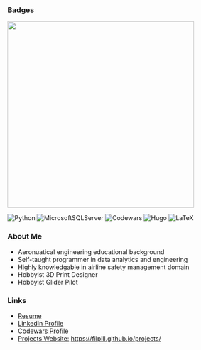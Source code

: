 ### Badges

<div id="header" align="left">
  <img src="https://www.codewars.com/users/Filpill/badges/large" width="420"/>
</div>

![Python](https://img.shields.io/badge/python-3670A0?style=for-the-badge&logo=python&logoColor=ffdd54)
![MicrosoftSQLServer](https://img.shields.io/badge/Microsoft%20SQL%20Sever-CC2927?style=for-the-badge&logo=microsoft%20sql%20server&logoColor=white)
![Codewars](https://img.shields.io/badge/Codewars-B1361E?style=for-the-badge&logo=codewars&logoColor=grey)
![Hugo](https://img.shields.io/badge/Hugo-black.svg?style=for-the-badge&logo=Hugo)
![LaTeX](https://img.shields.io/badge/latex-%23008080.svg?style=for-the-badge&logo=latex&logoColor=white)

### About Me
- Aeronuatical engineering educational background
- Self-taught programmer in data analytics and engineering
- Highly knowledgable in airline safety management domain
- Hobbyist 3D Print Designer
- Hobbyist Glider Pilot

### Links
- [Resume](https://github.com/Filpill/LaTeX/blob/main/cv/filip-livancic-cv.pdf)
- [LinkedIn Profile](https://www.linkedin.com/in/filip-livancic/)
- [Codewars Profile](https://www.codewars.com/users/Filpill/)
- [Projects Website:](https://filpill.github.io/projects/) https://filpill.github.io/projects/
